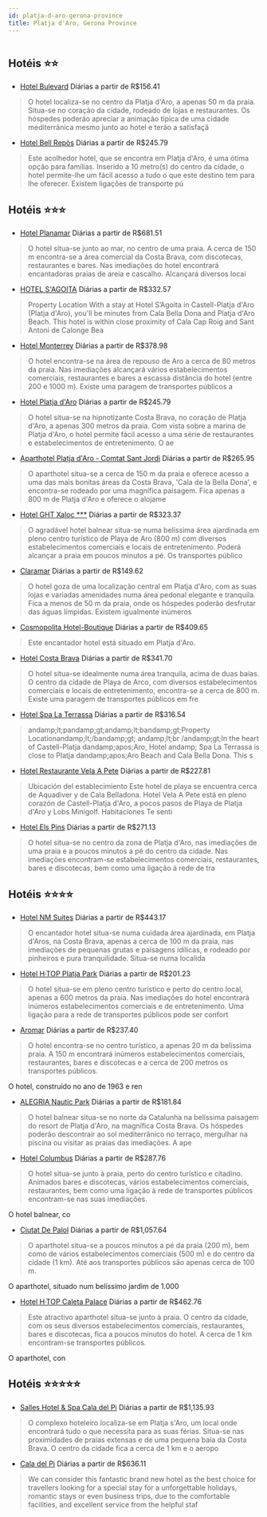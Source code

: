 ```yaml
---
id: platja-d-aro-gerona-province
title: Platja d'Aro, Gerona Province
---
```


<center><img src="http://photos.hotelbeds.com/giata/06/069239/069239a_hb_a_918.jpg" alt="" /></center>


## Hotéis ⭐️⭐️

-    [Hotel Bulevard](https://www.hurb.com/aud/https://www.hurb.com/hoteis/platja-d-aro/hotel-bulevard-JNP-JP082902?cmp=18055) Diárias a partir de R$156.41
   > O hotel localiza-se no centro da Platja d&apos;Aro, a apenas 50 m da praia. Situa-se no coração da cidade, rodeado de lojas e restaurantes. Os hóspedes poderão apreciar a animação típica de uma cidade mediterrânica mesmo junto ao hotel e terão a satisfaçã
-    [Hotel Bell Repòs](https://www.hurb.com/aud/https://www.hurb.com/hoteis/platja-d-aro/hotel-bell-repos-JNP-JP032213?cmp=18055) Diárias a partir de R$245.79
   > Este acolhedor hotel, que se encontra em Platja d&apos;Aro, é uma ótima opção para famílias. Inserido a 10 metro(s) do centro da cidade, o hotel permite-lhe um fácil acesso a tudo o que este destino tem para lhe oferecer. Existem ligações de transporte pú

## Hotéis ⭐️⭐️⭐️

-    [Hotel Planamar](https://www.hurb.com/aud/https://www.hurb.com/hoteis/platja-d-aro/hotel-planamar-JNP-JP746736?cmp=18055) Diárias a partir de R$681.51
   > O hotel situa-se junto ao mar, no centro de uma praia. A cerca de 150 m encontra-se a área comercial da Costa Brava, com discotecas, restaurantes e bares. Nas imediações do hotel encontrará encantadoras praias de areia e cascalho. Alcançará diversos locai
-    [HOTEL S'AGOITA](https://www.hurb.com/aud/https://www.hurb.com/hoteis/platja-d-aro/hotel-s-agoita-JNP-JP639672?cmp=18055) Diárias a partir de R$332.57
   > Property Location With a stay at Hotel S’Agoita in Castell-Platja d&apos;Aro (Platja d&apos;Aro), you&apos;ll be minutes from Cala Bella Dona and Platja d&apos;Aro Beach. This hotel is within close proximity of Cala Cap Roig and Sant Antoni de Calonge Bea
-    [Hotel Monterrey](https://www.hurb.com/aud/https://www.hurb.com/hoteis/platja-d-aro/hotel-monterrey-JNP-JP032501?cmp=18055) Diárias a partir de R$378.98
   > O hotel encontra-se na área de repouso de Aro a cerca de 80 metros da praia. Nas imediações alcançará vários estabelecimentos comerciais, restaurantes e bares a escassa distância do hotel (entre 200 e 1000 m). Existe uma paragem de transportes públicos a 
-    [Hotel Platja d'Aro](https://www.hurb.com/aud/https://www.hurb.com/hoteis/platja-d-aro/hotel-platja-d-aro-JNP-JP981935?cmp=18055) Diárias a partir de R$245.79
   > O hotel situa-se na hipnotizante Costa Brava, no coração de Platja d&apos;Aro, a apenas 300 metros da praia. Com vista sobre a marina de Platja d&apos;Aro, o hotel permite fácil acesso a uma série de restaurantes e estabelecimentos de entretenimento. O ae
-    [Aparthotel Platja d'Aro - Comtat Sant Jordi](https://www.hurb.com/aud/https://www.hurb.com/hoteis/platja-d-aro/aparthotel-platja-d-aro-comtat-sant-jordi-JNP-JP032525?cmp=18055) Diárias a partir de R$265.95
   > O aparthotel situa-se a cerca de 150 m da praia e oferece acesso a uma das mais bonitas áreas da Costa Brava, &apos;Cala de la Bella Dona&apos;, e encontra-se rodeado por uma magnífica paisagem. Fica apenas a 800 m de Platja d&apos;Aro e oferece o alojame
-    [Hotel GHT Xaloc ***](https://www.hurb.com/aud/https://www.hurb.com/hoteis/platja-d-aro/hotel-ght-xaloc-JNP-JP032543?cmp=18055) Diárias a partir de R$323.37
   > O agradável hotel balnear situa-se numa belíssima área ajardinada em pleno centro turístico de Playa de Aro (800 m) com diversos estabelecimentos comerciais e locais de entretenimento. Poderá alcançar a praia em poucos minutos a pé. Os transportes público
-    [Claramar](https://www.hurb.com/aud/https://www.hurb.com/hoteis/platja-d-aro/claramar-JNP-JP144639?cmp=18055) Diárias a partir de R$149.62
   > O hotel goza de uma localização central em Platja d&apos;Aro, com as suas lojas e variadas amenidades numa área pedonal elegante e tranquila. Fica a menos de 50 m da praia, onde os hóspedes poderão desfrutar das águas límpidas. Existem igualmente inúmeros
-    [Cosmopolita Hotel-Boutique](https://www.hurb.com/aud/https://www.hurb.com/hoteis/platja-d-aro/cosmopolita-hotel-boutique-JNP-JP124070?cmp=18055) Diárias a partir de R$409.65
   > Este encantador hotel está situado em Platja d&apos;Aro. 
-    [Hotel Costa Brava](https://www.hurb.com/aud/https://www.hurb.com/hoteis/platja-d-aro/hotel-costa-brava-JNP-JP032296?cmp=18055) Diárias a partir de R$341.70
   > O hotel situa-se idealmente numa área tranquila, acima de duas baías. O centro da cidade de Playa de Arco, com diversos estabelecimentos comerciais e locais de entretenimento, encontra-se a cerca de 800 m. Existe uma paragem de transportes públicos em fre
-    [Hotel Spa La Terrassa](https://www.hurb.com/aud/https://www.hurb.com/hoteis/platja-d-aro/hotel-spa-la-terrassa-JNP-JP752689?cmp=18055) Diárias a partir de R$316.54
   > andamp;lt;pandamp;gt;andamp;lt;bandamp;gt;Property Locationandamp;lt;/bandamp;gt; andamp;lt;br /andamp;gt;In the heart of Castell-Platja dandamp;apos;Aro, Hotel andamp; Spa La Terrassa is close to Platja dandamp;apos;Aro Beach and Cala Bella Dona.  This s
-    [Hotel Restaurante Vela A Pete](https://www.hurb.com/aud/https://www.hurb.com/hoteis/platja-d-aro/hotel-restaurante-vela-a-pete-JNP-JP243659?cmp=18055) Diárias a partir de R$227.81
   > Ubicación del establecimiento Este hotel de playa se encuentra cerca de Aquadiver y de Cala Belladona. Hotel Vela A Pete está en pleno corazón de Castell-Platja d&apos;Aro, a pocos pasos de Playa de Platja d&apos;Aro y Lobs Minigolf. Habitaciones Te senti
-    [Hotel Els Pins](https://www.hurb.com/aud/https://www.hurb.com/hoteis/platja-d-aro/hotel-els-pins-JNP-JP032513?cmp=18055) Diárias a partir de R$271.13
   > O hotel situa-se no centro da zona de Platja d&apos;Aro, nas imediações de uma praia e a poucos minutos a pé do centro da cidade. Nas imediações encontram-se estabelecimentos comerciais, restaurantes, bares e discotecas, bem como uma ligação à rede de tra

## Hotéis ⭐️⭐️⭐️⭐️

-    [Hotel NM Suites](https://www.hurb.com/aud/https://www.hurb.com/hoteis/platja-d-aro/hotel-nm-suites-JNP-JP753979?cmp=18055) Diárias a partir de R$443.17
   > O encantador hotel situa-se numa cuidada área ajardinada, em Platja d&apos;Aros, na Costa Brava, apenas a cerca de 100 m da praia, nas imediações de pequenas grutas e paisagens idílicas, e rodeado por pinheiros e pura tranquilidade. Situa-se numa localida
-    [Hotel H·TOP Platja Park](https://www.hurb.com/aud/https://www.hurb.com/hoteis/platja-d-aro/hotel-h-top-platja-park-JNP-JP915234?cmp=18055) Diárias a partir de R$201.23
   > O hotel situa-se em pleno centro turístico e perto do centro local, apenas a 600 metros da praia. Nas imediações do hotel encontrará inúmeros estabelecimentos comerciais e de entretenimento. Uma ligação para a rede de transportes públicos pode ser confort
-    [Aromar](https://www.hurb.com/aud/https://www.hurb.com/hoteis/platja-d-aro/aromar-JNP-JP202497?cmp=18055) Diárias a partir de R$237.40
   > O hotel encontra-se no centro turístico, a apenas 20 m da belíssima praia. A 150 m encontrará inúmeros estabelecimentos comerciais, restaurantes, bares e discotecas e a cerca de 200 metros os transportes públicos.

O hotel, construído no ano de 1963 e ren
-    [ALEGRIA Nautic Park](https://www.hurb.com/aud/https://www.hurb.com/hoteis/platja-d-aro/alegria-nautic-park-JNP-JP032209?cmp=18055) Diárias a partir de R$181.84
   > O hotel balnear situa-se no norte da Catalunha na belíssima paisagem do resort de Platja d&apos;Aro, na magnífica Costa Brava. Os hóspedes poderão descontrair ao sol mediterrânico no terraço, mergulhar na piscina ou visitar as praias das imediações. A ape
-    [Hotel Columbus](https://www.hurb.com/aud/https://www.hurb.com/hoteis/platja-d-aro/hotel-columbus-JNP-JP068740?cmp=18055) Diárias a partir de R$287.76
   > O hotel situa-se junto à praia, perto do centro turístico e citadino. Animados bares e discotecas, vários estabelecimentos comerciais, restaurantes, bem como uma ligação à rede de transportes públicos encontram-se nas suas imediações.

O hotel balnear, co
-    [Ciutat De Palol](https://www.hurb.com/aud/https://www.hurb.com/hoteis/platja-d-aro/ciutat-de-palol-JNP-JP358042?cmp=18055) Diárias a partir de R$1,057.64
   > O aparthotel situa-se a poucos minutos a pé da praia (200 m), bem como de vários estabelecimentos comerciais (500 m) e do centro da cidade (1 km). Até aos transportes públicos são apenas cerca de 100 m.

O aparthotel, situado num belíssimo jardim de 1.000
-    [Hotel H·TOP Caleta Palace](https://www.hurb.com/aud/https://www.hurb.com/hoteis/platja-d-aro/hotel-h-top-caleta-palace-JNP-JP193683?cmp=18055) Diárias a partir de R$462.76
   > Este atractivo aparthotel situa-se junto à praia. O centro da cidade, com os seus diversos estabelecimentos comerciais, restaurantes, bares e discotecas, fica a poucos minutos do hotel. A cerca de 1 km encontram-se transportes públicos.

O aparthotel, con

## Hotéis ⭐️⭐️⭐️⭐️⭐️

-    [Salles Hotel & Spa Cala del Pi](https://www.hurb.com/aud/https://www.hurb.com/hoteis/platja-d-aro/salles-hotel-spa-cala-del-pi-JNP-JP147183?cmp=18055) Diárias a partir de R$1,135.93
   > O complexo hoteleiro localiza-se em Platja s&apos;Aro, um local onde encontrará tudo o que necessita para as suas férias. Situa-se nas proximidades de praias extensas e de uma pequena baía da Costa Brava. O centro da cidade fica a cerca de 1 km e o aeropo
-    [Cala del Pi](https://www.hurb.com/aud/https://www.hurb.com/hoteis/platja-d-aro/cala-del-pi-JNP-JP01054Y?cmp=18055) Diárias a partir de R$636.11
   > We can consider this fantastic brand new hotel as the best choice for travellers looking for a special stay for a unforgettable holidays, romantic stays or even business trips, due to the comfortable facilities, and excellent service from the helpful staf
